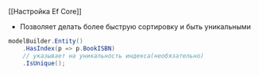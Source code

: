 [[Настройка Ef Core]]

- Позволяет делать более быструю сортировку и быть уникальными
```cs
modelBuilder.Entity()
	.HasIndex(p => p.BookISBN)
	// указывает на уникальность индекса(необязательно)
	.IsUnique();
```